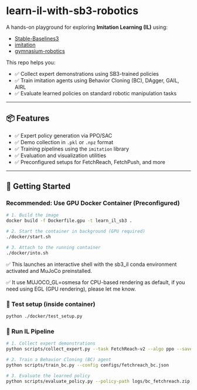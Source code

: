 # learn-il-with-sb3-robotics
A hands-on playground for exploring **Imitation Learning (IL)** using:
- [Stable-Baselines3](https://github.com/DLR-RM/stable-baselines3)
- [imitation](https://github.com/HumanCompatibleAI/imitation)
- [gymnasium-robotics](https://github.com/Farama-Foundation/Gymnasium-Robotics)

This repo helps you:
- ✅ Collect expert demonstrations using SB3-trained policies
- ✅ Train imitation agents using Behavior Cloning (BC), DAgger, GAIL, AIRL
- ✅ Evaluate learned policies on standard robotic manipulation tasks


---

## 📦 Features

- ✅ Expert policy generation via PPO/SAC
- ✅ Demo collection in `.pkl` or `.npz` format
- ✅ Training pipelines using the `imitation` library
- ✅ Evaluation and visualization utilities
- ✅ Preconfigured setups for FetchReach, FetchPush, and more

---

## 🚀 Getting Started

### Recommended: Use GPU Docker Container (Preconfigured)

```bash
# 1. Build the image
docker build -f Dockerfile.gpu -t learn_il_sb3 .

# 2. Start the container in background (GPU required)
./docker/start.sh

# 3. Attach to the running container
./docker/into.sh
```

✅ This launches an interactive shell with the sb3_il conda environment activated and MuJoCo preinstalled.

✅ It use MUJOCO_GL=osmesa for CPU-based rendering as default, if you need using EGL (GPU rendering), please let me know.

### 🧪 Test setup (inside container)

```bash
python ./docker/test_setup.py
```

### 🧰 Run IL Pipeline
```bash
# 1. Collect expert demonstrations
python scripts/collect_expert.py --task FetchReach-v2 --algo ppo --save-path data/fetchreach_demos.pkl

# 2. Train a Behavior Cloning (BC) agent
python scripts/train_bc.py --config configs/fetchreach_bc.json

# 3. Evaluate the learned policy
python scripts/evaluate_policy.py --policy-path logs/bc_fetchreach.zip --env FetchReach-v2
```